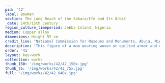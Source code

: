 ```yaml
---
pid: '42'
label: Bowman
section: The Long Reach of the Sahara/Ife and Its Orbit
_date: 14th/15th century
region_culture_timeperiod: Jebba Island, Nigeria
medium: Copper alloy
dimensions: Height 95 cm
credit_line: 'National Commission for Museums and Monuments, Abuja, Nigeria, 79.R19. Photograph Museum for African Art and The Fundación Marcelino Botín/Karin L. Wilis'
description: 'This figure of a man wearing woven or quilted armor and carrying a quiver on his back was found on Jebba Island in the Niger River at a critical juncture for north-south and east-west trade routes. The figure also wears a large medallion, necklaces, armlets, and anklets strung with cowrie shells. Cowries from the Indian Ocean were used as currency in parts of medieval West Africa and might have been transported overland to Central Nigeria along east-west routes or across the Sahara and down the Niger River before they could serve as an artistic reference for the creator of this figure.'
order: '41'
layout: key-work
collection: works
thumb_150: '/img/works/42/42_150x.jpg'
thumb_75: '/img/works/42/42_75x.jpg'
full: '/img/works/42/42_640x.jpg'
---
```

